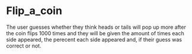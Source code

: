 # Flip_a_coin
The user guesses whether they think heads or tails will pop up more after the coin flips 1000 times and they will be given the amount of times each side appeared, the perecent each side appeared and, if their guess was correct or not.
